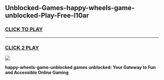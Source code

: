 
## Unblocked-Games-happy-wheels-game-unblocked-Play-Free-l10ar
<h3>
<a href="https://premium76.site?title=happy-wheels-game-unblocked&ref=22A">CLICK TO PLAY</a></h3>
<hr>

<h3>
<a href="https://premium76.site?title=happy-wheels-game-unblocked&ref=22A">CLICK 2 PLAY</a>
  
</h3>

<a href="https://premium76.site?title=happy-wheels-game-unblocked&ref=22A"><img src="https://clearcache.store/games.png"></a>


**happy-wheels-game-unblocked games unblocked: Your Gateway to Fun and Accessible Online Gaming**
